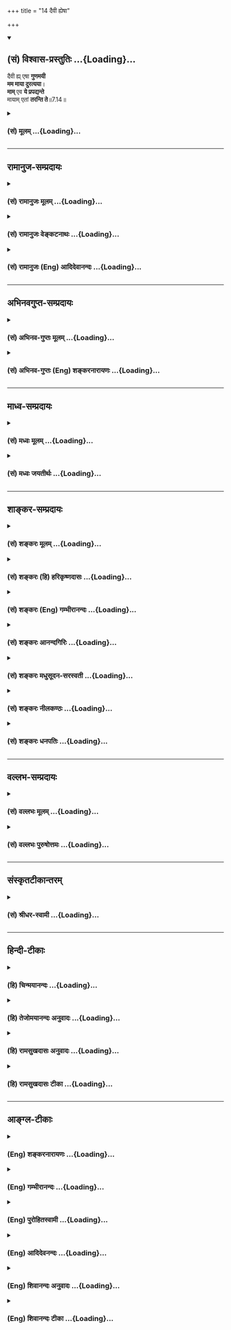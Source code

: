 +++
title = "14 दैवी ह्येषा"

+++
<div class="js_include" newlevelforh1="2" title="(सं) विश्वास-प्रस्तुतिः" unfilled url="/mahAbhAratam/vyAsaH/shlokashaH/06-bhIShma-parva/03-bhagavad-gItA-parva/saMskRtam/vishvAsa-prastutiH/07_jnAna-vijnAna-yogaH/14_daivI_hyeShA.md">
<details open><summary><h2>(सं) विश्वास-प्रस्तुतिः ...{Loading}...</h2></summary>

दैवी ह्य् एषा **गुणमयी**  
**मम माया दुरत्यया**।  
**माम्** एव **ये प्रपद्यन्ते**  
मायाम् एतां **तरन्ति ते**॥7.14॥
</details>
</div>
<div class="js_include collapsed" newlevelforh1="3" title="(सं) मूलम्" unfilled url="/mahAbhAratam/vyAsaH/shlokashaH/06-bhIShma-parva/03-bhagavad-gItA-parva/saMskRtam/mUlam/07_jnAna-vijnAna-yogaH/14_daivI_hyeShA.md">
<details><summary><h3>(सं) मूलम् ...{Loading}...</h3></summary>

दैवी ह्येषा गुणमयी मम माया दुरत्यया।  
मामेव ये प्रपद्यन्ते मायामेतां तरन्ति ते।।7.14।।
</details>
</div>


_________________
## रामानुज-सम्प्रदायः
<div class="js_include collapsed" newlevelforh1="3" title="(सं) रामानुजः मूलम्" unfilled url="/mahAbhAratam/vyAsaH/shlokashaH/06-bhIShma-parva/03-bhagavad-gItA-parva/saMskRtam/rAmAnujaH/mUlam/07_jnAna-vijnAna-yogaH/14_daivI_hyeShA.md">
<details><summary><h3>(सं) रामानुजः मूलम् ...{Loading}...</h3></summary>

कथं स्वत एव अनवधिकातिशयानन्दे नित्ये  
सदा एकरूपे लौकिक-वस्तु-भोग्यता-प्रकारैः च उत्कृष्टतमे  
त्वयि स्थिते अपि  
अत्यन्तनिहीनेषु गुणमयेषु अस्थिरेषु भावेषु  
सर्वस्य भोक्तृ-वर्गस्य भोग्यत्व-बुद्धिः उपजायते इत्यत्र आह -


।।7.14।।**मम एषा गुणमयी** सत्त्वरजस्तमोमयी **माया** यस्माद् **दैवी**
देवेन क्रीडाप्रवृत्तेन मया एव निर्मिता तस्मात्सर्वैः **दुरत्यया**
दुरतिक्रमा।  
  
अस्याः मायाशब्दवाच्यत्वम् आसुरराक्षसास्त्रादीनाम् इव विचित्रकार्यकरत्वेन
यथा चततो भगवता तस्य रक्षार्थं चक्रमुत्तमम्। आजगाम समाज्ञप्तं ज्वालामालि
सुदर्शनम्।। तेन मायासहस्रं तच्छम्बरस्याशुगामिना। बालस्य रक्षता
देहमेकैकांशेन सूदितम्।। (वि॰ पु॰ 1।19।1920) इत्यादौ। अतो मायाशब्दो न
मिथ्यार्थवाची। ऐन्द्रजालिकादिषु अपि केनचिद् मन्त्रौषधादिना
मिथ्यार्थविषयायाः पारमार्थिक्या एव बुद्धेः उत्पादकत्वेन मायावी इति
प्रयोगः। तथा मन्त्रौषधादिः एव च तत्र माया सर्वप्रयोगेषु अनुगतस्य एकस्य
एव शब्दार्थत्वात्। तत्र मिथ्यार्थेषु मायाशब्दप्रयोगो
मायाकार्यबुद्धिविषयत्वेन औपचारिकःमञ्चाः क्रोशन्ति इतिवत्।  
  
एषा गुणमयी पारमार्थिकी भगवन्माया एवमायां तु प्रकृतिं विद्यान्मायिनं तु
महेश्वरम् (श्वेता॰ 4।10) इत्यादिषु अभिधीयते। अस्याः कार्यं
भगवत्स्वरूपतिरोधानं स्वस्वरूपभोग्यत्वबुद्धिः च अतो भगवन्मायया मोहितं
सर्वं जगद् भगवन्तम् अनवधिकातिशयानन्दस्वरूपं न
अभिजानाति। मायाविमोचनोपायाम् आह माम् **एव** सत्यसंकल्पं परमकारुणिकम्
अनालोचितविशेषाशेषलोकशरण्यं **ये** शरणं **प्रपद्यन्ते ते एतां** मदीयां
गुणमयीं **मायां तरन्ति।** मायाम् उत्सृज्य माम् एव उपासत इत्यर्थः। किमिति
भगवदुपासनापादिनीं भगवत्प्रपत्तिं सर्वे न कुर्वन्ति इत्यत्र आह

</details>
</div>
<div class="js_include collapsed" newlevelforh1="3" title="(सं) रामानुजः वेङ्कटनाथः" unfilled url="/mahAbhAratam/vyAsaH/shlokashaH/06-bhIShma-parva/03-bhagavad-gItA-parva/saMskRtam/rAmAnujaH/venkaTanAthaH/07_jnAna-vijnAna-yogaH/14_daivI_hyeShA.md">
<details><summary><h3>(सं) रामानुजः वेङ्कटनाथः ...{Loading}...</h3></summary>

  
  
।।7.14।। उक्तायामर्थस्थितौ मोह एवायं न घटत इति शङ्कायांदैवी
इत्यादिकमवतारयति कथमिति। सर्वस्येति सत्त्वोत्तरतया
तत्त्वज्ञानप्रच्युतिरहिताया देवजातेरिति भावः।
उत्कृष्टापकृष्टसन्निधावुत्कृष्टग्रहणशीलताभोक्तृवर्गस्येत्यनेन सूचिता।
हिशब्दोऽत्र दुरतिक्रमत्वहेत्वर्थः। देवेन निर्मिता दैवीति
तद्धितार्थः। दिवु क्रीडा इत्यादिधातौ देवशब्दनिष्पतिः एतेनदेवात्मशक्तिम्
श्वे.उ.1।3 इति श्रुतिसूचनम्। दैवी मम इति शब्दाभ्यां मायाप्रवर्तकस्य
देवस्य मायिनश्च कृष्णस्य भेदभ्रमव्युदासायमयैवेत्युक्तम्। नहि
स्वच्छन्देनाघटितघटनासमर्थेनेश्वरेण लीलार्थं प्रवर्तिता माया अनीश्वरैः
सर्वभूतैरपि लङ्घितुं शक्यत इतिसर्वैरित्यस्य भावः। अत्ययशब्दस्यात्र
नाशार्थत्वव्युदासायाह दुरतिक्रमेति। दुःखेनातिक्रमणीया
भगवत्प्रपत्तिरहितैर्लङ्घयितुमशक्यैव। मायाशब्दस्य पराभिमतमर्थं दूषयिष्यन्
स्वाभिमतमर्थं तावदाहअस्या इति। सत्येष्वेवासुरराक्षसास्त्रादिषु
मायाशब्दप्रयोगो न मिथ्यात्वनिबन्धन इति भावः।  
  
यथा चेतितेन मायासहस्रम् इत्यत्र न मिथ्यार्थविषयत्वमुत्प्रेक्षितुमपि
शक्यम् मिथ्याभूतस्य शस्त्रनिषूदनीयत्वाभावादिति भावः। आदिशब्देनमायया सततं
वेत्ति प्राणिनां च शुभाशुभन्देवमायेव निर्मिता इत्यादिप्रयोगसङ्ग्रहः।
अपिच दण्डनीतौ सामाद्युपायचतुष्टयादन्ये मायोपेक्षेन्द्रजालरूपा
अमुख्यास्त्रय उपाया उपदिष्टाः तत्र माया अन्यथाभूतस्य
वस्तुनोऽन्यथाकरणशक्तिः। इन्द्रजालं तु तथाप्रतिभासनशक्तिरिति विभागः।
तस्मात्सत्यविषय एव मायाशब्द इत्यभिप्रायेणाह अत इति। मायाशब्दप्रयोगस्य
सत्यविषयत्वादित्यर्थः। ननु मिथ्याभूतार्थप्रदर्शकेषु
तत्सम्बन्धान्मायाविशब्दः प्रयुज्यते अतो मायाशब्दो मिथ्यार्थेऽपि प्रयुक्त
इत्यत्राहऐन्द्रजालिकेति। असत्यत्ववदसत्योत्पादकत्वमपि न
मायाशब्दप्रवृत्तिनिमित्तमिति दर्शयितुंपारमार्थिक्या एवेत्युक्तम्।
भ्रान्तिज्ञानमपि स्वरूपतः सत्यम् आरोपितस्तु विषयो मिथ्येत्युच्यते।
तथाप्यन्ततो मिथ्यार्थसम्बन्धो निमित्तमित्यत्राहतथेति।
मन्त्रौषधादेर्मिथ्यार्थस्य च सन्निधाने किं विशेषनियामकं
इत्यत्राहसर्वेति। न ह्येकशक्त्यैव निर्वाहे सम्भवत्यनेकशक्तिकल्पना
युक्तेति भावः। मिथ्याभूतेष्वेवार्थेषु मायेयमिति प्रयोगो भवति तत्र च
विचित्रकार्यकरत्वाभावान्मिथ्यात्वमेव निमित्तमाश्रयणीयमित्यत्राहतत्रेति।
अयं भावः यत्र सम्बन्धाद्गुणयोगाद्वा प्रयोगो दुर्निर्वहः तत्र हि
शक्त्यन्तरकल्पनागौरवं सह्यम् सम्भवति चात्र परम्परया सम्बन्धः
मायाकार्यज्ञानविषयत्वात्। न मिथ्यात्वे प्रवृत्तिनिमित्ततया
स्वीकृतेऽस्त्रादिषु तत्सम्बन्धगन्धः। मिथ्यार्थस्य च गुणाभावादेव
तद्गुणयोगो दूरनिरस्तः। अपिच मिथ्याभूतेषु शुक्तिकारजतादिषु
तत्प्रयोगाभावान्मिथ्यात्वविशेषे निष्कृष्यमाणे अस्मदुक्त एव
विशेषेऽन्तर्भवतीति। त्वं हि लोकगतिर्देव न त्वां केचित्प्रजानते। ऋते मायां
विशालाक्षीं तव पूर्वपरिग्रहाम्योगनिद्रा महामाया इत्यादिष्वपि भगवतो
विचित्रकार्यविशेषोपयोगितया वा प्रकृतितत्त्वाभिमानिदेवतात्वादिरूपेण वा
मायेत्युक्तम्। अतो युक्तं विचित्रकार्यकरत्वमेव
मायाशब्दप्रवृत्तिनिमित्तमिति। श्रुतावपि विचित्रसृष्ट्युपादाने प्रकृतौ
सत्यायामेव मायाशब्दः प्रयुक्त इत्याह एषेति। महेश्वरशब्द**स्यात्र**
रुद्रविषयत्वभ्रमव्युदासाय भगवच्छब्दः। श्वेताश्वतरोपनिषदपि
पुरुषसूक्तप्रत्यभिज्ञानमहापुरुषशब्दसत्त्वप्रवर्तकत्वादिभिर्भगवद्विषयतयैव
प्रतीयते। महेश्वरशिवादिशब्दास्तु तस्मिन्नवयवशक्त्या गुणयोगेन वा
प्रवृत्ताः रुद्रस्यान्यत्र कार्यत्वकर्मवश्यत्वसम्प्रतिपत्तेरिति भावः।
मायां तु प्रकृतिं विद्यात् श्वे.उ.4।10 इति न तत्र प्रकृत्यनुवादेन
मायात्वं विधीयते किन्तु मायाशब्दार्थानुवादेन प्रकृतित्वमिति
वाक्यस्वारस्यावगतम्। पूर्वत्र अस्मान्मायी सृजते विश्वमेतत्तस्मिंश्चान्यो
मायया सन्निरुद्धः श्वे.उ.4।9 इत्यभिहिते केयं मायत्याकाङ्क्षायां
प्रवृत्तत्त्वादिति भावः। अस्मिन्प्रकरणे मायाशब्दप्रयोगनिदानमत्रोपयुक्तं
विचित्रकार्यं दर्शयतिअस्या इति। तदेतदखिलमभिप्रेत्य
भगवद्यामुनमुनिभिरुक्तंस्वयाथात्म्यं प्रकृत्याऽस्य तिरोधिः शरणागतिः
गी.सं.11 इति। चोद्यपरिहारतां दर्शयन्नुपसंहरति अत इति। प्रकृत्यास्य
तिरोधिः शरणागतिः इति संग्रहश्लोके तन्निवृत्त्यर्थमित्यध्याहर्तव्यमिति
दर्शयन्ननन्तरग्रन्थमवतारयति मायाविमोचनेति। यच्छासनादलङ्घनीयं निगलनं
तन्निवृत्तिरपि तेनैव कार्या नत्वन्येनेतिमामेव इत्यवधारणाभिप्रायं
व्यञ्जयतिसत्यसङ्कल्पमिति। नहि बन्धविषय एव हि सङ्कल्पः सत्यः अपितु
मोक्षविषयोऽपीति स एव प्रपदनीय इति भावः। शक्तस्यापि निर्घृणस्य प्रपत्त्या
न किञ्चित्प्रयोजनमित्यत उक्तंपरमकारुणिकमिति। कारुणिकस्यापि
लोकवत्परिग्राह्यापरिग्राह्यविभागे किमस्यासह्यापराधशालिनो जनस्य
तत्प्रपत्त्या इत्यत्रोक्तम्अनालोचितेत्यादि।
वायसशाखामृगविभीषणद्रौपदीप्रभृतिषु चैतत्स्पष्टम्। यदि वा रावणः स्वयम्
वा.रा.6।18।34 इति च तदुक्तिः। एताम् इत्यस्याभिप्रेतमाह मदीयां गुणमयीमिति।
अपीति शेषः।
उपासनप्रकरणत्वाद्वक्ष्यमाणार्तादिचतुष्टयसाधारणत्वाच्चोपासनाङ्गभूता
प्रपत्तिरत्रोच्यत इत्यभिप्रायेणाहमायामुत्सृज्येति।  
  

</details>
</div>
<div class="js_include collapsed" newlevelforh1="3" title="(सं) रामानुजः (Eng) आदिदेवानन्दः" unfilled url="/mahAbhAratam/vyAsaH/shlokashaH/06-bhIShma-parva/03-bhagavad-gItA-parva/saMskRtam/rAmAnujaH/english/AdidevAnandaH/07_jnAna-vijnAna-yogaH/14_daivI_hyeShA.md">
<details><summary><h3>(सं) रामानुजः (Eng) आदिदेवानन्दः ...{Loading}...</h3></summary>

7.14 (a) This Maya of Mine consists of the three Gunas, Sattva, Rajas and Tamas. Because it is created by Me, the Divine, for purpose of sport, it is divine in its power and therefore difficult to overcome.
The word Maya is used for the effects of the three Gunas, because it has got the power of generating wonderful effects as in the case of the magic of Asuras and Raksasas. See the passages: 'Then the excellent discus, the flaming Sudarsana, was despatched by the Lord to defend the boy. The thousand Mayas or wonderfully created weapons of the evil-designed Sambara were foiled one after another, by that ickly moving discus, for protecting the body of the boy' (V. P., 1.19. 19-20).
Here the term Maya does not signify the sense of 'false'. Even with regard to magicians, when the term, Mayavin (one who possesses Maya) is used, there is origination of real impressions with the aid of certain incantations, herbs etc., though the objects created are illusory things. Accordingly the term Maya denotes the incantations, herbs etc.,
which have got the power of creating real impressions. Inasmuch as the sense of the term should be invariable, following the usage in all cases, the term Maya can be applied to the illusory objects, only in a secondary sense, while its primary sense in regard to the real impressions generated in the mind. It is just like in the statement 'The cots cry.' The Maya of the Lord, which is absolutely real and which consists of the Gunas, is alone taught in the texts like, 'Know then Maya to be the Prakrti and the possessor of the Maya to be the great Lord' (Sve. U., 4.10). It not only obscures the essential nature of the Lord but also creates the condition of the mind that sees its objects as enjoyable. Therefore, the entire universe, deluded by the Lord's Maya,
does not know the Lord who is of the nature of boundless beatitude. (On the other hand they feel objects set forth by Maya as enjoyable). Sri Krsna teaches the way of deliverance from Maya: (b) But those who take refuge in Me alone - Me whose resolves are always true, who has supreme compassion, and who is the refuge of all beings without exception and without consideration of their particular status - such persons shall pass beyond this Maya of Mine consisting of the three Gunas. The meaning is that they worship Me alone, renouncing the Maya. Why, then do all not take recourse to refuge in the Lord which is conducive to the worship of the Lord;

</details>
</div>


_________________
## अभिनवगुप्त-सम्प्रदायः
<div class="js_include collapsed" newlevelforh1="3" title="(सं) अभिनव-गुप्तः मूलम्" unfilled url="/mahAbhAratam/vyAsaH/shlokashaH/06-bhIShma-parva/03-bhagavad-gItA-parva/saMskRtam/abhinava-guptaH/mUlam/07_jnAna-vijnAna-yogaH/14_daivI_hyeShA.md">
<details><summary><h3>(सं) अभिनव-गुप्तः मूलम् ...{Loading}...</h3></summary>

।।7.14।। कथं खलु सत्त्वादिमात्रस्थिता भगवतस्तत्त्वं न विदुः इत्याह
दैवीति। देवः क्रीडाकरः तत्र भवा दैवी क्रीडा ममेयमित्यर्थः। तेन
सत्त्वादीनां वस्तुतः संविन्मात्रपरब्रह्मानतिरिक्ततायामपि यत्
तदरिक्ततावगमनं +++(N तदतिरिक्तभावगमनम्)+++ तदेव गुणत्वं
भोक्तृतत्त्वपारतन्त्र्यं भोग्यत्वम्। तच्च भेदात्मकं रूपं
संसारिभिरनिर्वाच्यतया तान् प्रति मायारूपम्। अतो ये
परमार्थब्रह्मप्रकाशविदः ते तदनतिरिक्तं विश्वं पश्यन्तो गुणाना
सत्त्वादीनां गुणतालक्षणां भेदावभासस्वभावां मायाम् अतितरन्ति इति मामेव
इत्येवकारस्याशयः। ये तु यथास्थित ( यथास्थितभेद ) भेदावभासमात्रं विदुः ते
मायां नातिक्रामन्ति +++(S नातिवर्तन्ते)+++ । तद्युक्तमुक्तम् न त्वहं तेषु इति।

</details>
</div>
<div class="js_include collapsed" newlevelforh1="3" title="(सं) अभिनव-गुप्तः (Eng) शङ्करनारायणः" unfilled url="/mahAbhAratam/vyAsaH/shlokashaH/06-bhIShma-parva/03-bhagavad-gItA-parva/saMskRtam/abhinava-guptaH/english/shankaranArAyaNaH/07_jnAna-vijnAna-yogaH/14_daivI_hyeShA.md">
<details><summary><h3>(सं) अभिनव-गुप्तः (Eng) शङ्करनारायणः ...{Loading}...</h3></summary>

7.14 Daivi etc. Deva means 'one who plays'. What is born of (or exists
in) him is daivi 'play'. Hence, the meaning is : 'This is My play'. Due
to this \[play-trick\], the \[Strands\] Sattva etc., even though they
are not really different from the Supreme Brahman, the Pure
Consciousness, manifest as different from That. This \[differentiation\]
itself accounts for their secondary nature i.e., the nature of being an
object of enjoyment i.e., being dependent on the existence of the
enjoyer. This peculiarity of dual-nature is inexplicable for the persons
of mundane life. Hence to them it is a trick-of-Illusion. Therefore,
those who have realised the light of the Brahman, the Supreme Reality,
and find the universe as not distinct from that \[Brahman\], they
\[alone\] cross over the trick-off-Illusion which is of the nature of
manifesting in duality and is in the form of the dependent status of the
Strands, Sattva etc. This is the idea indicated by 'alone' in 'Me
alone'. On the other hand those who would find just the manifestation of
duality as they \[appear to\] exist - they do not across over the
trick-of-Illusion. Thus it is rightly said 'I am not in them (in the
beings of the Sattva etc.) etc.'

</details>
</div>


_________________
## माध्व-सम्प्रदायः
<div class="js_include collapsed" newlevelforh1="3" title="(सं) मध्वः मूलम्" unfilled url="/mahAbhAratam/vyAsaH/shlokashaH/06-bhIShma-parva/03-bhagavad-gItA-parva/saMskRtam/madhvaH/mUlam/07_jnAna-vijnAna-yogaH/14_daivI_hyeShA.md">
<details><summary><h3>(सं) मध्वः मूलम् ...{Loading}...</h3></summary>

।।7.14।। कथमनादिकाले मोहानत्ययो बहूनामित्यत आह दैवीति। अयमाशयः माया
ह्येषा मोहिका सा च
सृष्ट्यादिक्रीडादिमद्देवसम्बन्धित्वादतिशक्तेर्दुरत्यया। तथा हि
देवताशब्दार्थं पठन्तिदिवु
क्रीडाविजिगीषावव्यवहारद्युतिस्तुतिमदमोदस्वप्नकान्तिगतिषु धा.पा.दि.1 इति।
कथं दैवी मदीयत्वात्। अहं हि देव इति। अब्रवीच्चश्रीभूदुर्गेति या भिन्ना
महामाया तु वैष्णवी। तच्छक्त्यनन्तांशहीनाऽथापि तस्याश्रयात्प्रभोः।
अनन्तब्रह्मरुद्रादेर्नास्याः शक्तिकलाऽपि हि। तेषां दुरत्ययाऽप्येषा विना
विष्णुप्रसादतः इति च व्यासयोगे। तर्हि न कथञ्चिदत्येतुं शक्यते इत्यात आह
मामेवेति। अन्यत्सर्वं परित्यज्य मामेव ये प्रपद्यन्ते गुर्वादिवन्दनं च
मय्येव समर्पयन्ति स एव च तत्र स्थित्वा गुर्वादिर्भवतीत्यादि पश्यन्ति। आह
च नारदीये मत्सम्पत्त्या तु गुर्वादीन् भजन्ते मध्यमा नराः। मदुपाधितया
तांश्च सर्वभूतानि चोत्तमाः इति। आचार्यचैत्यवपुषा स्वगतिं व्यनङ्क्षि इति
च।

</details>
</div>
<div class="js_include collapsed" newlevelforh1="3" title="(सं) मध्वः जयतीर्थः" unfilled url="/mahAbhAratam/vyAsaH/shlokashaH/06-bhIShma-parva/03-bhagavad-gItA-parva/saMskRtam/madhvaH/jayatIrthaH/07_jnAna-vijnAna-yogaH/14_daivI_hyeShA.md">
<details><summary><h3>(सं) मध्वः जयतीर्थः ...{Loading}...</h3></summary>

।।7.14।। उपायाभावानुमानाभासाभ्यामनुपलम्भो विपरीतोपलम्भश्चेत्युक्तम् अतः
किमुत्तरेण वाक्येनेत्यत आह **कथमि**ति। भगवान्गुणमयविग्रह इत्ययं न मोहः
बाधकप्रत्ययाभावात्। ज्ञानिनां सम्यक्प्रत्ययो बाधक इत्युक्तमिति चेत् न
बहुतरज्ञानविरोधेन कतिपयज्ञानानामेव यथार्थत्वापत्तेः। ननूत्तरकाले
बाधकप्रत्ययो भविष्यति चेत् न अनादौ काले जातस्योत्तरत्राप्यसम्भवादिति
भावः। ननु बाधकप्रत्ययाभावाद्यथार्थ एवायं प्रत्यय इति शङ्कायां
किमेतदसङ्गतमुच्यते इत्यत आह **अयमि**ति। एषा इत्यनुवादेनमोहिका इति
व्याख्यातं मोहितमिति धात्वर्थमात्रं परामृश्य योग्यप्रत्ययसम्बन्धेन
व्याख्यानात्। गुणमयी तदभिमानिनी दुर्गा या हि तमोगुणेनैवंविधं मोहं जनयति।
अनुमानं तु निमित्तमात्रम्। ततः किम् इत्यत आह **सा चे**ति। सा च दुरत्यया
तत्कृतमोहं कोऽपि नात्येतुं शक्नोति न कस्यापि बाधकप्रत्ययो भवति। कुतो
दुरत्यया इत्यतोऽतिशक्तेरिति हेतुरध्याहृत्योक्तः। कुतोऽतिशक्तित्वम्
इत्यतोदैवी इत्येतद्धेतुगर्भमिति व्याख्यातम् देवसम्बन्धित्वादिति।
सम्बन्धित्वं परमप्रियत्वम्। स च देवस्यातिशक्तित्वे
तत्सम्बन्धिन्यास्तत्स्यात् तदेव कुतः इत्यतो देवशब्दार्थो निरुक्तः।
**सृष्ट्यादी**ति। सृष्ट्यादिश्च सा क्रीडा च प्रथमादिपदेन स्थित्यादेः
सङ्ग्रहः द्वितीयेन विजिगीषादेः। क्रीडादिमत्वेनातिशक्तिर्न सिध्यतीति
क्रीडा व्याख्याता। देवशब्दस्य क्रीडादिमत्त्वमर्थः। कुतः इत्यत आह **तथा
ही**ति। देवशब्दे या प्रकृतिस्तदर्थमित्यर्थः। प्रत्ययंस्तु इगुपधलक्षणस्य
कस्य बाधकः पचाद्यच्। दैवी इत्यनेन निराकाङ्क्षत्वान्ममेति व्यर्थमित्यत आह
**कथमि**ति। तस्यैव व्याख्यार्थमेतदिति भावः। त्वदीयत्वेऽपि कथं दैवीत्यतः
शेषं पूरयति **अहं** हीति। आशयवर्णनसमाप्ताविति शब्दः। अत्र प्रमाणमाह
**अब्रवीच्चे**ति। उत्तरस्य प्रकृतोपयोगितया सङ्गतिमाह **तर्ही**ति। यदि न
केवलमनुमानं किन्तु भगवतोपोद्बोलिता माया मोहहेतुस्तर्हीत्यर्थः। ततश्च
ज्ञानिव्यावृत्त्यर्थं यदिदमित्युक्तं तदसदिति भावः। ननु
मायात्ययोपायस्यासम्भावनाशङ्कायां तदुपाय एव वक्तव्यः न
तूपायान्तरप्रतिषेधः। अतोऽनुपपन्नमव धारणमित्यतआह **अन्यदि**ति।
स्वप्रतिपत्तावित्थम्भावसूचक एवैवशब्दो नोपायान्तरप्रतिषेधपर इत्यर्थः। एवं
तर्हि गुर्वादिवन्दनाभावः प्राप्त इत्यतोऽभिप्रायमाह **गुर्वादी**ति।
भागवता एत इत्यादिबुद्ध्या वन्दनादि कुर्वन्तीति यावत्। एतन्मध्यमभक्तानां
चरित्रमुक्तम् उत्तमानां त्वाह **स एवे**ति। भगवानेव तत्र गुर्वादिषु।
द्वयं प्रमाणेनोपपादयति **आह चे**ति। अहं च सा सम्पत्तिश्च मदुपाधितया
मत्प्रतिमात्वेन। चैत्यं चित्स्थम्। स्वगतिं स्वज्ञानम्। व्यनङ्क्षि
व्यञ्जयसि।

</details>
</div>


_________________
## शाङ्कर-सम्प्रदायः
<div class="js_include collapsed" newlevelforh1="3" title="(सं) शङ्करः मूलम्" unfilled url="/mahAbhAratam/vyAsaH/shlokashaH/06-bhIShma-parva/03-bhagavad-gItA-parva/saMskRtam/shankaraH/mUlam/07_jnAna-vijnAna-yogaH/14_daivI_hyeShA.md">
<details><summary><h3>(सं) शङ्करः मूलम् ...{Loading}...</h3></summary>

।।7.14।। **दैवी** देवस्य मम ईश्वरस्य विष्णोः स्वभावभूता **हि यस्मात्
एषा** यथोक्ता **गुणमयी मम माया दुरत्यया** दुःखेन अत्ययः अतिक्रमणं यस्याः
सा दुरत्यया। तत्र एवं सति सर्वधर्मान् परित्यज्य **मामेव** मायाविनं
स्वात्मभूतं सर्वात्मना ये **प्रपद्यन्ते ते मायाम् एतां** सर्वभूतमोहिनीं
**तरन्ति** अतिक्रामन्ति ते संसारबन्धनात् मुच्यन्ते इत्यर्थः।। यदि त्वां
प्रपन्नाः मायामेतां तरन्ति कस्मात् त्वामेव सर्वे न प्रपद्यन्ते
इत्युच्यते

</details>
</div>
<div class="js_include collapsed" newlevelforh1="3" title="(सं) शङ्करः (हि) हरिकृष्णदासः" unfilled url="/mahAbhAratam/vyAsaH/shlokashaH/06-bhIShma-parva/03-bhagavad-gItA-parva/saMskRtam/shankaraH/hindI/harikRShNadAsaH/07_jnAna-vijnAna-yogaH/14_daivI_hyeShA.md">
<details><summary><h3>(सं) शङ्करः (हि) हरिकृष्णदासः ...{Loading}...</h3></summary>

।।7.14।। तो फिर इस देवसम्बन्धिनी त्रिगुणात्मिका वैष्णवी मायाको मनुष्य
कैसे तरते हैं इसपर कहते हैं क्योंकि यह उपर्युक्त दैवी माया अर्थात् मुझ
व्यापक ईश्वरकी निज शक्ति मेरी त्रिगुणमयी माया दुस्तर हैअर्थात् जिससे पार
होना बड़ा कठिन है ऐसी है। इसलिये जो सब धर्मोंको छोड़कर अपने ही आत्मा मुझ
मायापति परमेश्वरकी ही सर्वात्मभावसे शरण ग्रहण कर लेते हैं वे सब भूतोंको
मोहित करनेवाली इस मायासे तर जाते हैं वे इसके पार हो जाते हैं अर्थात्
संसारबन्धनसे मुक्त हो जाते हैं।  
  

</details>
</div>
<div class="js_include collapsed" newlevelforh1="3" title="(सं) शङ्करः (Eng) गम्भीरानन्दः" unfilled url="/mahAbhAratam/vyAsaH/shlokashaH/06-bhIShma-parva/03-bhagavad-gItA-parva/saMskRtam/shankaraH/english/gambhIrAnandaH/07_jnAna-vijnAna-yogaH/14_daivI_hyeShA.md">
<details><summary><h3>(सं) शङ्करः (Eng) गम्भीरानन्दः ...{Loading}...</h3></summary>

7.14 Hi, since; esa, this, aforesaid; daivi, divine; Maya mama, of Mine,
of God, of Visnu, which (Maya) is My own; and which is guna-mayi,
constituted by the gunas; is duratyaya, difficult to cross over;
therefore, this being so, ye, those who; wholeheartedly prapadyante,
take refuge; mam eva, in Me alone, in Me who am the Master of Maya and
who am their own Self, by giving up all forms of rites and duties; te,
they; taranti, cross over; etam, this; mayam, Maya, which deludes all
beings. That is to say, they become freed from the bondage of the world.
'If it is that those who resort to You cross over this Maya, why then do
not all take refuge in You alone;' This is being answered:

</details>
</div>
<div class="js_include collapsed" newlevelforh1="3" title="(सं) शङ्करः आनन्दगिरिः" unfilled url="/mahAbhAratam/vyAsaH/shlokashaH/06-bhIShma-parva/03-bhagavad-gItA-parva/saMskRtam/shankaraH/AnandagiriH/07_jnAna-vijnAna-yogaH/14_daivI_hyeShA.md">
<details><summary><h3>(सं) शङ्करः आनन्दगिरिः ...{Loading}...</h3></summary>

।।7.14।। यथोक्तानादिसिद्धमायापारवश्यपरिवर्जनायोगाज्जगतो न कदाचिदपि
तत्त्वबोधसमुदयसंभावनेत्याशङ्कते **कथं पुनरिति।** भगवदेकशरणतया
तत्त्वज्ञानद्वारेण मायातिक्रमः संभवतीति परिहरति **उच्यत इति।** कथं
दुरत्ययत्वेन तदत्ययः स्यादिति तत्राह **मामेवेति।** प्रधानस्येव
स्वातन्त्र्यं मायाया व्युदस्यति **देवस्येति।** अस्वातन्त्र्ये
मायात्वानुपपत्तिं हिशब्दद्योतितां हेतूकरोति **यस्मादिति।** अनुभवसिद्धा
सा नाकस्मादपलापमर्हतीत्याह **एषेति।** जगतस्तत्त्वप्रतिपत्तिप्रतिबन्धभूता
गुणाः सत्त्वादयः। ममेति प्रागुक्तमेव मायायाः संबन्धमनूद्य विधित्सितं
दुरत्ययत्वं विभजते **दुःखेनेति।** मामेवेत्यादि व्याचष्टे **तत्रेति।**
तस्मिन्मायारूपे यथोक्तरीत्या दुरत्यये सतीति यावत्। मामेवेत्येवकारेण
मायया वेद्यकोटिनिवेशाभावो विवक्ष्यते सर्वात्मना
कर्मानुष्ठानादिव्यग्रतामन्तरेणेत्यर्थः। मायातिक्रमे मोहातिक्रमो भवतीति
मत्वा विशिनष्टि **सर्वेति।** मायातत्प्रयुक्तमोहयोरतिक्रमेऽपि कथं
पुरुषस्य पुरुषार्थसिद्धिरित्याशङ्क्याह **संसारेति।**

</details>
</div>
<div class="js_include collapsed" newlevelforh1="3" title="(सं) शङ्करः मधुसूदन-सरस्वती" unfilled url="/mahAbhAratam/vyAsaH/shlokashaH/06-bhIShma-parva/03-bhagavad-gItA-parva/saMskRtam/shankaraH/madhusUdana-sarasvatI/07_jnAna-vijnAna-yogaH/14_daivI_hyeShA.md">
<details><summary><h3>(सं) शङ्करः मधुसूदन-सरस्वती ...{Loading}...</h3></summary>

।।7.14।। ननु यथोक्तानादिसिद्धमायागुणत्रयबद्धस्य जगतः स्वातन्त्र्याभावेन
तत्परिवर्जनासामर्थ्यान्न कदाचिदपि मायातिक्रमः
स्याद्वस्तुविवेकासामर्थ्यहेतोः सदातनत्वादित्याशङ्क्य भगवदेकशरणतया
तत्त्वज्ञानद्वारेण मायातिक्रमः संभवतीत्याह दैवीएको देवः सर्वभूतेषु गूढः
इत्यादिश्रुतिप्रतिपादिते स्वतोद्योतनवति देवे स्वप्रकाशचैतन्यानन्दे
निर्विभागे तदाश्रयतया तद्विषयतया च कल्पिताआश्रयत्वविषयत्वभागिनी
निर्विभागचितिरेव केवला इत्युक्तेः। एषा साक्षिप्रत्यक्षत्वेनापलापानर्हा।
हिशब्दाद्भ्रमोपादात्वादर्थापत्तिसिद्धा च। गुणमयी सत्त्व
रजस्तमोगुणत्रयात्मिका। त्रिगुणरज्जुरिवातिदृढत्वेन बन्धनहेतुः मम मायाविनः
परमेश्वरस्य सर्वजगत्कारणस्य सर्वज्ञस्य सर्वशक्तेः स्वभूता स्वाधीनत्वेन
जगत्सृष्ट्यादिनिर्वाहिका माया
तत्त्वप्रतिभासप्रतिबन्धेनातत्त्वप्रतिभासहेतुरावरणविक्षेपशक्तिद्वयवत्यविद्या
सर्वप्रपञ्चप्रकृतिः। मायां तु प्रकृतिं विद्यान्मायिनं तु महेश्वरम् इति
श्रुतेः। अत्रैवं प्रक्रिया जीवेश्वरजगद्विभागशून्ये शुद्धे
चैतन्येऽध्यस्तानादिरविद्या सत्त्वप्राधान्येन स्वच्छदर्पण इव मुखाभासं
चिदाभासमागृह्णाति। ततश्च बिम्बस्थानीयः परमेश्वर उपाधिदोषानास्कन्दितः
प्रतिबिम्बस्थानीयश्च जीव उपाधिदोषास्कन्दिकतः। ईश्वराच्च
जीवभोगायाकाशादिक्रमेण शरीरेन्द्रियसंघातस्तद्भोग्यश्च कृत्स्नः प्रपञ्चो
जायत इति कल्पना भवति। बिम्बप्रतिबिम्बमुखानुगतमुखवच्चेशजीवानुगतं मायोपाधि
चैतन्यं साक्षीति कल्प्यते। तेनैव च स्वाध्यस्ता माया तत्कार्यं च कृत्स्नं
प्रकाश्यते। अतः साक्ष्यभिप्रायेण दैवीति बिम्बेश्वराभिप्रायेण तु ममेति
भगवतोक्तम्। यद्यप्यविद्याप्रतिबिम्ब एक एव
जीवस्तथाप्यविद्यागतानामन्तःकरणसंस्काराणां
भिन्नत्वात्तद्भेदेनान्तःकरणोपाधेस्तस्यात्र भेदव्यपदेशोमामेव ये
प्रपद्यन्तेदुष्कृतिनो मूढा न प्रपद्यन्तेचतुर्विधा भजन्ते माम् इत्यादिः।
श्रुतौ चतद्यो यो देवानां प्रत्यबुध्यत स एव तदभवत्तथर्षीणां तथा
मनुष्याणाम् इत्यादिः। अन्तःकरणोपाधिभेदापर्यालोचने तु
जीवत्वप्रयोजकोपाधेरेकत्वादेकत्वेनैवात्र व्यपदेशः। क्षेत्रज्ञं चापि मां
विद्धि सर्वक्षेत्रेषुप्रकृतिं पुरुषं चैव विद्ध्यनादी उभावपिममैवांशो
जीवलोके जीवभूतः सनातनः इत्यादिः। श्रुतौ चब्रह्म वा इदमग्र
आसीत्तदात्मानमेवावेदहं ब्रह्मास्मीति तस्मात्तत्सर्वमभवत्एको देवः
सर्वभूतेषु गूढःअनेन जीवेनात्मनानुप्रविश्यवालाग्रशतभागस्य शतधा कल्पितस्य
च। भागो जीवः स विज्ञेयः स चानन्त्याय कल्प्यते।। इत्यादिः। यद्यपि
दर्पणगतश्चैत्रप्रतिबिम्बः स्वं परं च न जानात्यचेतनांशस्यैव तत्र
प्रतिबिम्बितत्वात्तथापि चित्प्रतिबिम्बश्चित्त्वादेव स्वं परं च जानाति।
प्रतिबिम्बपक्षे बिम्बचैतन्य एवोपाधिस्थत्वमात्रस्य कल्पित्वात् आभासपक्षे
तस्यानिर्वचनीयत्वेऽपि जडविलक्षणत्वात्। स च यावत्स्वबिम्बैक्यमात्मनो न
जानाति तावज्जलसूर्य इव जलगतम्पादिकमुपाधिगतं विकारसहस्रमनुभवति। तदेतदाह
दुरत्ययेति। बिम्बभूतेश्वरैक्यसाक्षात्कारमन्तरेणात्येतुं तरितुमशक्येति
दुरत्यया। अतएव जीवोऽन्तःकरणावच्छिन्नत्वात्तत्संबन्धमेवाक्ष्यादिद्वारा
भासयन् किंचिज्ज्ञो भवति। ततश्च जानामि करोमि भुञ्जे चेत्यनर्थशतभाजनं
भवति। स चेद्बिम्बभूतं भगवन्तमनन्तशक्तिं मायानियन्तारं सर्वविदं
सर्वफलदातारमनिशमानन्दघनमूर्तिमनेकानवतारान्भक्तानुग्रहाय विदधतमाराधयति
परमगुरुमशेषकर्मसमर्पणेन तदा बिम्बसमर्पितस्य प्रतिबिम्बे
प्रतिफलनात्सर्वानपि पुरुषार्थानासादयति। एतदेवाभिप्रेत्य
प्रह्नादेनोक्तंनैवात्मनः प्रभुरयं निजलाभपूर्णो मानं जनादविदुषः करुणो
वृणीते। यद्यज्जनो भगवते विदधीत मानं तच्चात्मने प्रतिमुखस्य यथा
मुखश्रीः।। इति। दर्पणप्रतिबिम्बितस्य मुखस्य तिलकादिश्रीरपेक्षिता
चेद्बिम्बभूते मुखे समर्पणीया। सा स्वयमेव तत्र प्रतिफलति नान्यः
कश्चित्तत्प्राप्तावुपायोऽस्ति यथा तथा बिम्बभूतेश्वरे समर्पितमेव
तत्प्रतिबिम्बभूतो जीवो लभते नान्यः कश्चित्तस्य पुरुषार्थलाभेऽस्त्युपाय
इति दृष्टान्तार्थः। तस्य यदा भगवन्तमनन्तमनवरतमाराधयतोऽन्तःकरणं
ज्ञानप्रतिबन्धकपापेन रहितंज्ञानानुकूलपुण्येन चोपचितं भवति तदातिनिर्मले
मुकुरमण्डल इव मुखमतिस्वच्छेऽन्तःकरणे
सर्वकर्मत्यागशमदमादिपूर्वकगुरूपसदनवेदान्तवाक्यश्रवणमनननिदिध्यासनैः
संस्कृते तत्त्वमसीति
गुरूपदिष्टवेदान्तवाक्यकरणिकाहंब्रह्मास्मीत्यनात्माकारशून्या
निरुपाधिचैतन्याकारा साक्षात्कारात्मिका वृत्तिरुदेति। तस्यां च प्रतिफलितं
चैतन्यं सद्य एव स्वविषयाश्रयामविद्यामुन्मूलयति दीप इव तमः। ततस्तस्या
नाशात्तया वृत्त्या सहाखिलस्य कार्यप्रपञ्चस्य नाशः।
उपादाननाशादुपादेयनाशस्य सर्वतन्त्रसिद्धत्वात्। तदेतदाह भगवान्मामेव ये
प्रपद्यन्ते मायामेतां तरन्ति ते इति। आत्मेत्येवोपासीत
तदात्मानमेवावेत्तमेव धीरो विज्ञायतमेव विदित्वाऽतिमृत्युमेति
इत्यादिश्रुतिष्विवेहापि मामेवेत्येवकारोऽन्यानुपरक्तप्रतिपत्त्यर्थः।
मामेव सर्वोपाधिविरहितं चिदानन्दसदात्मानमखण्डं ये प्रपद्यन्ते
वेदान्तवाक्यजन्यया निर्विकल्पसाक्षात्काररूपया
निर्वचनानर्हशुद्धचिदाकारत्वधर्मविशिष्टया सर्वसुकृतफलभूतया
निदिध्यासनपरिपाकप्रसूतया चेतोवृत्त्या सर्वाज्ञानतत्कार्यविरोधिन्या
विषयीकुर्वन्ति ये ते केचिदेतां दुरतिक्रमणीयामपि
मायामखिलानर्थजन्मभुवमनायासेनैव तरन्ति अतिक्रामन्ति। तस्य ह न देवाश्च
नाभूत्या ईशत आत्मा ह्येषां स भवति इति श्रुतेः। सर्वोपाधिनिवृत्त्या
सच्चिदानन्दघनरूपेणैव तिष्ठन्तीत्यर्थः। बहुवचनप्रयोगो
देहेन्द्रियादिसंघातभेदनिबन्धनात्मभेदभ्रान्त्यनुवादार्थः। प्रपश्यन्तीति
वक्तव्ये प्रपद्यन्त इत्युक्तेऽर्थे मदेकशरणाः सन्तो मामेव भगवन्तं
वासुदेवमीदृशमनन्तसौन्दर्यसारसर्वस्वमखिलकलाकलापनिलयमभिनवपङ्कजशोभाधिकचरणकमलयुगुलप्रभमनवरतवेणुवादननिरतवृन्दावनक्रीडासक्तमानसहेलोद्धृतगोवर्धनाख्यमहीधरं
गोपालं
निषूदितशिशुपालकंसादिदुष्टसंघमभिनवजलदशोभासर्वस्वहरणचरणपरमानन्दघनमयमूर्तिमतिवैरिञ्चमनवरतमनुचिन्तयन्तो
दिवसानतिवाहयन्ति ते मत्प्रेममहानन्दसमुद्रमग्नमनस्तया
समस्तमायागुणविकारैर्नाभिभूयन्ते किंतु मद्विलासविनोदकुशला एते
मदुन्मूलनसमर्था इति शङ्कमानेव माया तेभ्योऽपसरति वारविलासिनीव
क्रोधनेभ्यस्तपोधनेभ्यः। तस्मान्मायातरणार्थी मामीदृशमेव
सन्ततमनुचिन्तयेदित्यप्यभिप्रेतं भगवतः। श्रुतयः स्मृतयश्चात्रार्थे
प्रमाणीकर्तव्याः।

</details>
</div>
<div class="js_include collapsed" newlevelforh1="3" title="(सं) शङ्करः नीलकण्ठः" unfilled url="/mahAbhAratam/vyAsaH/shlokashaH/06-bhIShma-parva/03-bhagavad-gItA-parva/saMskRtam/shankaraH/nIlakaNThaH/07_jnAna-vijnAna-yogaH/14_daivI_hyeShA.md">
<details><summary><h3>(सं) शङ्करः नीलकण्ठः ...{Loading}...</h3></summary>

।।7.14।। देवस्य जीवरूपेण लीलया क्रोडतो मम संबन्धिनीयं दैवी हि प्रसिद्धा
पिण्डब्रह्माण्डरूपेण वितता एषा मम चिन्मात्रस्य माया मामहं न जानामीति
साक्षिप्रत्यक्षत्वेनापलापानर्हा अनृतस्य
प्रपञ्चस्येन्द्रजालादेरिवप्रकाशिका गुणमयी सत्वरजस्तमोगुणमयी दुरत्यया
दुरतिक्रमा। ये मामेव सर्वभूतस्थं भगवन्तं वासुदेवं प्रपद्यन्ते
विषयीकुर्वन्ति त एवैतां मायां तरन्ति। अधिष्ठानज्ञानेनैव समूलस्य
भ्रमस्योच्छेदो भवति नतु ज्ञानान्तरेण वा वृत्तिनिरोधेन वेत्यर्थः। अयमर्थः
जीवेश्वरविभागशून्ये शुद्धचिन्मात्रे कल्पितो
मायादर्पणश्चित्प्रतिबिम्बरूपं जीवं वशीकृत्य बिम्बचैतन्यमनुरुध्य प्रचलति।
अयस्कान्तमनुरुध्येव लोहशलाका। इदमेव ईश्वराधीनत्वं मायायाः। ईश्वरस्य च
मायाद्वारा सर्वस्रष्टृत्वमपि। तथा च श्रुतिःतस्मान्मायी सृजते
विश्वमेतत्तस्मिंश्चान्यो मायया सन्निरुद्धः इति। तथाचैकैव माया
जीवेश्वरयोरुपाधिर्दर्पण इव
बिम्बप्रतिबिम्बयोर्बिम्बप्रतिबिम्बभावानाक्रान्तमुभयानुस्यूतं
शुद्धचिन्मात्रमन्यत्तृतीयं मुक्तप्राप्यम्। जीवेश्वरौ च
उपाधिपक्षपातदशायामल्पज्ञत्वसर्वज्ञत्वशास्यत्वशासितृत्वादिभावं भजेते।
तावेव तदभावे उपाधिप्रचारदर्शिनौ उदासीनबोधरूपतया
जीवसाक्षीश्वरसाक्षीतिशब्दाभ्यां व्यवह्रियेते। एवं च जीव
ईश्वराराधनावाप्तप्रत्यक्तत्वज्ञानेन मायायां नष्टायां तत्कार्यस्यापि
नाशेन साक्ष्याभावात्साक्षित्वमपि परित्यज्य बिम्बप्रतिबिम्बानुस्यूतं
शुद्धं तृतीयं चैतन्यं प्राप्नोतीति तदिदमुक्तं दैवी मायेति। मम मायेति
चैकस्या एव जीवेश्वरसंबन्धित्वं जीवस्येश्वरभजनेन मायातरणमिति च।

</details>
</div>
<div class="js_include collapsed" newlevelforh1="3" title="(सं) शङ्करः धनपतिः" unfilled url="/mahAbhAratam/vyAsaH/shlokashaH/06-bhIShma-parva/03-bhagavad-gItA-parva/saMskRtam/shankaraH/dhanapatiH/07_jnAna-vijnAna-yogaH/14_daivI_hyeShA.md">
<details><summary><h3>(सं) शङ्करः धनपतिः ...{Loading}...</h3></summary>

।।7.14।। तर्ह्यनादिसिद्धां त्रिगुणात्मिका दैवीं मायां जीवमोहिनीं
केनोपायेनातिक्रामन्तीत्यपैक्षायामाह दैवी हीति। देवस्य ममेश्वरस्य स्वभूता
त्रिगुणमयी त्रिगुणात्मिका माया प्रकृतिःमायां तु प्रकृतिं विद्यान्मायिनं
तु महेश्वरम्। सा प्रकृतिर्मायाविद्यारुपेण द्विधामाया चाविद्या च स्वयमेव
भवति इति श्रुतेः। तदुक्तंतमोरजःसत्त्वगुणा प्रकृतिर्दिविधा मता।
सत्त्वशुद्य्धविशुद्धिभ्यां मायाविद्ये च ते मते।। मायाबिम्बो वशीकृत्य तां
स्यात्सर्वज्ञ ईश्वरः। अविद्यावशगस्त्वन्यस्तद्वैचित्र्यादनेकधा।। इति।
तथाच माया प्रकृतिरविद्या मायामयी ईश्वरमधिष्ठानत्वेनाश्रित्य
जीवान्मोहयति। तथाच शारीरकं भाष्यंअविद्यात्मिका हि
बीजशक्तिरव्यक्तशब्दनिर्देश्या परमेश्वराश्रया मायामयी महासुषुप्तिर्यस्यां
स्वरुपबोधरहिताः वस्तु न जानामीत्यत्र तथैवानुभवात्। नचाविद्यायां सत्यां
जीवपरमात्मविभागः। सति चैतस्मिन्जीवाश्रया परमात्मविषया विद्येतीतरेताश्रय
इति वाच्यम्। जीवाविद्ययोर्बीजाङ्कुरवदनादित्वात्। नन्वेतद्दृष्टान्तेन
जीवानित्यत्वमिति चेन्न। उत्तरोत्तरजीवाभिव्यक्तीनां
पूर्वपूर्वभ्रमनिमित्तत्वाश्रयणात्। नन्वविद्याया जीवाश्रितत्वे स्वस्य च
तदाश्रितत्वे आत्माश्रय इति चेन्न। अनादित्वेनोत्पत्त्यभावात्। जीवस्य
स्तवःप्रतीत्य तद्दलादविद्याया अपि प्रतीतिसंभवात्। नन्वेवमपि
स्वस्कन्धारुढारोहणवत्स्वाश्रिताश्रितत्वं विरुद्धमितिचेन्न।
जीवाविद्ययोरमूर्तत्वेन
कुण्डबदरवदधरोत्तरीभावायोग्यत्वेनावच्छेद्यावच्छेदकत्वाश्रयणात्।
अविद्यावच्छेदकोपाधिकं जीवत्वमिति जीवोविद्ययावच्छिद्यते।
नन्विदमपीतरेतराश्रयग्रस्तमिति चेन्न। एवंविधस्थरेऽयोन्याश्रयस्यादोषात्।
प्रमेयत्वावगाहि प्रमाणं निरुपकप्रमेयावच्छेद्यं प्रमेयं च
स्वविशेषणीभूतप्रमाणावच्छेद्यमित्येवमादिप्ववच्छेद्यावच्छेदकत्वस्यान्योन्याश्रयतन्त्रस्य
दृष्ट्वात्। जीवाविद्ययोरधिष्टानं तु ब्रह्म तस्यैव
सर्वप्रपञ्चविवर्ताधिष्टनत्वात्। तदुक्तम् अधिष्ठानं विवर्तानामाश्रयो
ब्रह्मशुक्तिवत्। जीवाविद्यादिकानां स्यादिति सर्वमनाकुलम्।। इति। अतएव
भगवताप्युक्तंदैवी ह्येषा गुणमयी मम मायेति। शुक्तिरेव यथा रजतरुपेणावभासते
तथा पर एवात्मा अनाद्यविद्यावच्चेदलब्धजीवभावभेदेनावभासते। सएव च
देहेन्द्रियादिभिरवच्छिद्यमानो बालैः शारीर इत्युपचर्यते। तादृशां च
जीवानामविद्या नतु सर्वोपाधिविहीनस्य परमात्मनः। नन्वस्वतन्त्रोऽन्येन
कारग्रहे प्रवेश्यते। परमात्मा तु सर्वज्ञः सर्वशक्तिश्च
कस्मादकस्मात्संसारी संपद्यत इतिचेन्न। शुद्धबुद्धमुक्तस्वभावस्य
निर्मृष्टनिखिलाविद्यातद्वासनस्येति हि यस्मादेषानुभवसिद्धा
अकस्मादपलापानर्हा गुणमयी सत्त्वरजस्तमोमयी। प्रधानस्येव मायायाः
स्वातन्त्रयनिरासार्थं दैवीत्युक्तम्। देवस्येयं स्वभूता दैवी। कल्य
देवस्येयं च केत्यपेक्षायां मम माया इत्युक्तम्। दुरत्ययां
दुःखेनात्ययोऽतिक्रमणं यस्याः सा। अतिक्रमणे तर्हि क उपाय इत्यपेक्षायामाह
मामिति। मामेव स्वात्मभूतम्। एवकारेण मायाया व्यावृत्तिविंवक्ष्यते। ये
प्रपद्यन्ते सर्वात्मना प्रपन्ना भवन्ति ते मत्प्रसादाल्लब्धबुद्धियोगा
मायामेतां दुरत्ययां सर्वभूतमोहिनीं तरन्ति अतिक्रामन्ति।
संसारबन्धनान्मुच्यन्त इत्यर्थः। ते मत्प्रसादाल्लब्धबुद्धियोगा मायामेतां
दुरत्ययां सर्वभूतमोहिनीं तरन्ति अतिक्रामन्ति। संसारबन्धनान्मुच्यन्त
इत्यर्थः। अत्रेदमवधेयम् अनादिरनिर्वाच्या भूतप्रकृतिश्चिन्मात्रसंबन्धिनी
माया। तस्यां चित्प्रतिबिम्ब ईश्वरः। तस्या
एवावरणविक्षेपशक्तिमदविद्याभिधानेषु परिच्छिन्नानन्तप्रदेशेषु
चित्प्रतिबिम्बो जीव इति केचित्। जीवेशावाभासेन करोतिमायाय चाविद्या च
स्वयमेव भवति इति श्रुतिसिद्धौ मूलप्रकृतेस्त्रिगुणात्मिकाया द्वौ रुपभेदौ
रजस्तमोनभिभूतशुद्धसत्त्वप्रधाना माया तदभिभूतमलिनसत्त्वप्रधानाऽविद्येति
मायाविद्याभेदं परिकल्पयित्वा मायाप्रतिबिम्ब ईश्वरोऽविद्याप्रतिबिम्बो जीव
इति केचिद्वर्णयन्ति। एकैव मूलप्रकृतिर्विक्षेपप्रधानान्येन
मायाशब्दितेश्वरोपाधिः। आवरणप्रधान्येनाविद्याऽज्ञानशब्दिता जीवोपाधिरिति
केचित्। कार्योपाधिरयं जीवः कारणोपाधिरीश्वरः इति श्रुतिमनुसृत्यविद्यायां
चित्प्रतिबिम्ब ईश्वरः अन्तःकरणे चित्प्रतिबिम्बो जीव इति केचित्।
एवमुक्तेष्वेतेष जीवेश्वरयोः प्रतिबिम्बविशेषत्वपक्षेषु यद्विम्बस्थानीयं
ब्रह्म तन्मुक्तप्राप्यम्। अन्येतु जीव ईश्वरः शुद्धा चिदिति
त्रैविध्यप्रक्रियां विहाय वस्तुत एकस्यैवाकाशस्य
घटाकाशजलाशमहाकाशमेघाकशभेदाच्चातुर्विध्यमिवैकस्यैव चैतन्यस्य
कूटस्थजीवब्रह्मेश्वरभेदेन चातुर्विध्यं परिकल्प्य
धीवासनोपरक्ताज्ञानोपाधिरीश्वरः अन्तःकरणोपाधिर्जीव इति दर्शयन्ति।
अन्येतुविभेदजनकेऽज्ञाने नाशमान्त्यतिकं गते। आत्मनो ब्रह्मणो भेदमसन्तं कः
करिष्यति।। इति समृत्या एकस्यैवाज्ञानस्य
जीवेश्वरविभागोपाधिध्वप्रतिपादनाद्विम्बप्रतिबिम्बभावेन जीवेश्वरयोर्विभागो
नोभयोरपि प्रतिबिम्बभावेनोपाधिद्वयमन्तरेणोभयोः प्रतिबिम्बत्वायोगात्।
तत्रापि प्रतिबिम्बो जीवः बिम्बस्थानीय ईश्वर इति। सच प्रतिबिम्बभूतो जीव
एवाविद्योपाधिक एकमेव तदज्ञानं तदज्ञानकल्पितं च सर्वं जगत्तस्य
स्वप्रदर्शनवद्यावदविद्यं सर्वो व्यवहारः। बुद्धमुक्तव्यवस्थापि नास्ति
जीवस्यैकत्वात्। शुकमुक्त्यादिकमपि स्वाप्नपुरुषान्तरमुक्त्यादिकमिव
कल्पितमिति वर्णयन्ति। परेतु रुपानुपहितप्रतिबिम्बो न युक्तः। सुतरां
नीरुपे। ननु नीरुपस्य गगनस्य जलादौ प्रतिबिम्बानुभवान्नीरुपस्य न
प्रतिबिम्ब इति नास्ति नियम इति चेन्न। आलोकप्रतिबिम्बे
गगनप्रतिबिम्बत्वव्यवहारस्य भ्रममात्रमूलकत्वात्।
ध्वनिधर्माणामुदात्तादिस्वराणां संनिधिमात्रेण व्यञ्जकतया
वुर्णेष्वारोपोपपत्त्या वर्णप्रतिबिम्बोपाधिकत्वपल्पनााय निष्प्रमाणकत्वेन
ध्ववौ वर्णप्रतिबिम्बत्ववादोऽप्ययुक्तः। तस्माच्चाक्षुषस्यैव चाक्षुष एव
प्रतिबिम्बइति नियमस्य न क्वापि भङ्गोऽस्ति। चन्दनखण्डादिप्रतिबिम्बे
चाक्षुषगुणानामेवानुभवात्। तदाग्राणेऽपि सौरभाननुभवाच्च।
मुखादिप्रतिबिम्बेऽपि चाक्षुषगुणानामेवोपलम्भो नतु मुकोच्चारितशब्दस्य। ननु
गुहादिषु प्रतिध्वनिरुपस्य ध्वनिप्रतिबिम्बस्योपलम्भ इति चेन्न।
पञ्चीकरणप्रक्रियायां दुन्दुभिसमुद्रतवावानलझंझामारुदादिध्वनीनां
पृथिव्यादिशब्दत्वेन
प्रतिध्वनेरेवाकाशगुणत्वात्तस्यान्यशब्दप्रतिबिन्त्वानुपपत्तेः। नच
वर्णात्मकप्रतिशब्दस्य पूर्ववर्णप्रतिबिम्बत्वमिति वाच्यम्। मूलध्वनिवदेव
प्रतिध्वनेरपि वर्णाभिव्यञ्चकत्वोपपत्तेः। तस्मात्
घटाकाशवदन्तःकरणाद्यवच्छिन्नं चैतन्यं जीवः। तदनवच्छिन्न ईश्वर इति।
नचैवंयो विज्ञाने तिष्ठन्विज्ञानमन्तरो यमयति इत्यादिश्रुत्या
ईश्वरस्यान्तर्यामिभावेन विकारान्तरावस्थानबोधकया विरोधः।
ब्रह्माण्डान्तर्वर्तितत्तदन्तःकरणोपाधिभिस्तदन्तर्वर्तिचैतन्यस्य
सर्वात्मना जीवभावेनावच्छेदात् तदवच्छेदरहितचैतन्यात्मकस्येश्वरस्य
ब्रह्माण्डान्तः सत्त्वानापत्तेः। प्रतिबिम्बपक्षे तु जलगतस्वाभाविकाकाशे
सत्येव प्रतिबिम्बाकाशदर्शनादेकत्र द्विगुणीकृत्य वृत्तिरुपपद्यत इति
वाच्यम्।
अविद्याश्रयत्वान्तःकरणसंवलितत्वाद्युपाधिकाज्जीवादविद्याविषयत्वान्तःकरणासंवलितत्वाद्युपाधिकस्यान्तर्यामिणो
भेदेनावस्थानस्योपपत्त्या श्रुतिविरोधाभावात्। प्रतिबिम्बपक्षे तु
अन्तर्यामिब्राह्मणस्यासामञ्जस्यं बहिस्थपाषाणादिवत्
जलान्तर्वर्तिपाषाणादेः जले प्रतिबिम्बादर्शनादुपाध्यनन्तर्गतस्यैव
चैतन्यस्य प्रतिबिम्ब इत्यवश्याङ्गीकर्तव्यत्वेन बिम्बभूतस्य
विकारान्तरावस्थानायोगात्। एकत्र द्विगुणीकृत्यवृत्तिरित्यपि
न। षडस्माकमनादयः इति सिद्धान्ते जीवेश्वरभिन्नत्वेनाभ्युपगतस्य
जीवादिसर्वप्रपञ्चविवर्ताधिष्ठात्वेन सर्वगतस्य शुद्धचैतन्यस्याप्यन्तःकरणे
सत्त्वस्यावर्जनीयत्वेन जीवोऽन्तर्यामी शुद्धतैतन्यं चेति एकत्र
त्रिगुणीकृत्य वृत्तेरुपपादनीयत्वापत्तेः। नचावच्छेदपक्षेयथा
स्वयंज्योतिरात्मा विवस्वानपो भिन्ना बहुधैकोऽनुगच्छन्। उपाधिना क्रियते
भेदरुपो देवः क्षेत्रेष्वेवमजोऽध्यमात्माअतएव चोपमा सूर्यकादिवत् इति
श्रुतिसूत्रविरोध इति वाच्यम्। भाष्यकारैरेवअतएवेति सूत्रं व्याख्याय
सूर्यादिवदात्मनः प्रतिबिम्बो न युज्यते इति
तदाक्षेपकत्वेनअम्बुवदग्रहणात्तु न तथात्तवम् इति सूत्रं व्याख्यातततो
वृद्धिह्नासभाक्त्वमन्तर्भावादुभयसामञ्जस्यादेवम् इति
सूत्रेणोक्तानुपपत्त्या आत्मनः प्रतिबिम्बनमनुपपन्नमित्यङ्गीकृत्यैव
श्रुतिषु सूर्यादि प्रतिबिम्बोपादानस्य तात्पर्यान्तरवर्णनपरताया
उक्तत्वात्। तथाच भाष्यंयत एव चायमात्मा चैतन्यस्वरुपो निर्विशेषो
वाङ्यनसातीतः परप्रतिषेधोपदेश्योऽत एव चास्योपाधिनिमित्तामपारमार्थिकीं
विशेषवत्तामभिप्रेत्य जलसूर्यकादिवदित्युपमा दीयते शास्त्रेषुयथा ह्ययं
ज्योतिः इत्यादि। एक एव तु भूतात्मा भूतेभूते व्यवस्थितः। एकधा बहुधा चैव
दृश्यते जलचन्द्रवत्।। इतिचैवमादिषु। अत्र प्रत्यवस्थीयते न
जलसूर्यकादितुल्यत्वमिहोपपद्यते तद्वदग्रहणात् सूर्यादिभ्यो मूर्तेभ्यः
पृथग्भूतं विप्रकृष्ठं देशम्। मूर्तं च जलं गृह्यते। तत्र युक्तः
सूर्यादिप्रतिबिम्बोदय न त्वात्मा मूर्तो न चास्मात्पृथग्भूता
विप्रकृष्टेशाश्चोपाधयः सर्वगतत्वात्सर्वानन्यत्वाच्च। तस्मादयुक्त
उक्तोऽयं दृष्टान्त इति। अत्र प्रतिविधीयते युक्त एव त्वयं दृष्टान्तो
विवक्षितांशसंभवात्। नहि दृष्टान्तदार्ष्टान्तिकयोः
किंचित्क्वचिद्विवक्षितमंशं मुक्त्वा सर्वसारुप्यं केनचिद्दर्शयितुं शक्यते
सर्वसारुप्ये हि दृष्टान्तदार्ष्टान्तिकभावोच्छेद एव स्यात्। नचेदं
स्वमनीषया जलसूर्यकादिदृष्टान्तप्रणयनं शास्त्रप्रणीतस्य त्वस्य
प्रयोजकमात्रमुपन्यस्यते किं पुनरत्र विवक्षितं सारुप्यमिति। तदुच्यते
वृद्धिह्रासभाक्त्वमिति। जलगतं हि सूर्यप्रतिबिम्ब जलवृद्धौ वर्धते
जलह्रासे ह्रसति जलचलने चलति जलभेदे भिद्यते इत्येवं जलधर्मानुविधायि भवति
नतु परमार्थतः सूर्यस्य तथात्वमस्त्येवं परमार्थतोऽविकृतमेकरुपमपि
सद्ब्रह्म देहाद्युपाध्यन्तर्भावाद्भजत
इवोपाधिधर्मान्वृद्धिह्रासादीनेवमुभयोर्दृष्टान्तदार्ष्टान्तिकयोः
सामञ्जस्यादविरोध इति। बृहदारण्यकभाष्येऽपि प्रवेशपदार्थस्यान्यथोपपादनेन
प्रतिबिम्बपक्षदूषणं स्थरीकृतम्। तैत्तिरीयकभाष्येऽपितत्सृष्ट्वा
तदेवानुप्राविशत् इति वाक्ये प्रवेशविचारावसरे
जलसूर्यकादिप्रतिबिम्बवत्प्रवेशः स्यादितिचेन्न।
अपरिच्छिन्नत्वादमर्तूत्वाच्च परिच्छिन्नस्य मूर्तस्यान्यस्यान्यत्र
प्रसादास्वाभाविके जलादौ सूर्यकादिप्रतिबिम्बवत्प्रवेशः स्यादितिचेन्न।
अपरिच्छिन्नत्वादमूर्तत्वातच्च परिच्छिन्नस्य मूर्तस्यान्यस्यान्यत्र
प्रसादस्वाभाविके जलादौ सूर्यकदिप्रतिबिम्बोदयः स्यात्।
नत्वात्मनोऽमूर्त्वादाकाशादिकारणस्यात्मनो
व्यापकत्वात्तद्विप्रकृष्टदेशप्रतिबिम्बाधारवक्त्वभावाच्च
प्रतिबिम्बवत्प्रेवेशो न युक्त इति प्रतिबिम्बभावेन प्रवेशनिराकरणं
भाष्यकृद्भिः कृतम्। एवंच प्रतिबिम्बपक्षे
श्रुतिसूत्रभाष्यविरोधोऽवच्चेदपक्षे तु तदभाव इति। अस्मिन्पक्षे
श्रुतिसूत्रभाष्यानुग्रहोऽप्यस्ति। तथाहिघटसंवृतमाकाशं नीयमाने यथा घटे।
घटो नीयेत नाकाशं तद्वज्जीवो नभोपमः इति जीवस्य नभोपमशब्देन
घटसंवृताकाशतुल्यत्वमभिधायिन्या श्रुत्यावच्छिन्नचैतन्यस्यैव
जीवरुपत्वमुक्तम्। अंशो नानाव्यपदेशात् इति सूत्रेण जीव ईश्वरस्यांशो
भवितुमर्हति। यथाग्नेर्विस्फुलिङ्गोऽश इवांशः। नहि निरवयवस्य मुख्योऽशः
संभवति कस्मात्पुनर्निरवयवत्वात्स एव न भवतिनानाव्यपदेशात्। य आत्मनि
तिष्टन्नात्मानमन्तरो यमयति इतिचैवमादिको भेदनिर्देशो नासति भेदे संभवतीति
भाष्येण च जीवचैतन्यस्य घटाकाशवदन्तःकरणावच्छिन्नत्वरुपमंशत्वं विवक्षितम्।
यद्यपिआभास एव च इतिसूत्रेण आभास एवएष जीवः परस्यात्मनो
जलसूर्यकादिवत्प्रतिपत्तव्यः इति तद्भाष्येण च तन्निराकरणं च न संभवतीति
किंचिदनुरोधेन कस्मिंश्चिद्य्धाख्यातव्ये
प्रतिबिम्बत्वनिराकरणस्ययुक्तियुक्त्त्वे न आभास इति सूत्रे भाष्यकृद्भिरपि
भुत्योपपत्त्या प्रतिबिम्बत्वस्यासमर्थितत्वात्। तदेव सूत्रं तद्भाष्यं च
वृद्धिह्रासभाक्त्वमिति सूत्रोक्तन्यायात्। अतश्च यथा नैकस्मिञ्जलसूर्यके
कम्पमाने जलसूर्यकान्तरं कम्पते एवं नैकस्मिञ्जीवे कर्मफलसंबन्धिनि
जीवान्तरस्य तत्संबन्ध इति तदधिकरणभाष्ये प्रतिबिम्बस्य
दृष्टान्तत्वेनोक्तत्वाच्च प्रतिबिम्बसादृश्यप्रतिपादनपरं व्याख्येयम्।
तस्मात्प्रतिबिम्बासंभवादिवच्छेदपक्षे विरोधाभावत्साधकस्य सत्त्वाच्च
अवच्छेद्यचैतन्यस्य प्रतिबिम्बपक्षेऽपि संमतत्वेनोभयसंप्रतिपन्नत्वेन
लाघवात्तस्यैव जीवत्वकल्पनौचित्यात्। सर्वगतस्य
चैतन्यस्यान्तःकरणादिनावच्छेदोऽवश्यंभावीत्यावश्यकत्वाद्वच्छेदो जीव इति। स
चानेकः अन्तःकरणादीनां नानाभूतानां जीवोपाधित्वाभ्युपगमात्। तद्यो यो
देवानां प्रत्यबुध्यत स एव तदभवत्। यथाग्रेः क्षुद्रा विस्फलिघङ्ग
व्युच्चरन्त्येवमेवास्मादात्मनः सर्व एत आत्मानो व्युच्चरन्ति
इत्यादिश्रुतेः प्रतिषेधादिति चेन्न। शारीरादित्याधिकरणे
बद्धमुक्त्वप्रतिपादकभाष्यस्य नैकस्मिञ्जीवे कर्मफलसंबन्धिनि जीवान्तरस्य
तत्संबन्ध इतिआभास इति सूत्रस्थस्य सच स्वात्मभूतानिव
घटाकाशस्थानीयानविद्योपस्थापितनामरुपकृकार्यकरणसंघातानुरोधिनो
जीवाख्यान्विज्ञानात्मनः प्रतीष्टे इति। तदनन्यत्वं इत्यधिकरणस्थस्य
जीवात्मापि पुण्यापुण्यकर्मा सुखदुःखभुक् प्रतिशरीरं प्रविभक्त इति
जीवात्मनामुत्पत्तिप्रलयाबुच्येते। इति नात्मेत्यधिकरणस्थस्य च
भाष्यस्यमामेव ये प्रपद्यन्ते मायामेतां तरन्ति ते इत्यादिस्मृतेः। एवं
जीवाश्चितो भावा भवभावनयोहिताः। ब्रह्मणः कलिताकारल्लक्षशोऽप्यथ
कोटिशः।। असंख्याताः पुरा जाता जायन्ते चापि चाद्य भोः। उत्पतिष्यन्ति
चैवाम्बुकणौघा इव निर्झरात्।। स्ववासनावशावेशादाशाविवशतां गताः।
दशास्वतिविचित्रासु स्वयं निगडिताशयाः।। भविष्यञ्जातयः
केचित्केचिद्भूतभवोद्भवाः। वर्तमानभवाः केचित्केचित्त्वभवतां गताः।। (अभवतां
विदेहमुक्तिमिति टीकाकाराः)। जीवन्मुक्ता भ्रमन्तीह केचित्कल्याणभाजनाः।
चिरमुक्ताः स्थिताः केचिन्नूनं परिणताः परे।। (परेपरमात्मनि परिणतास्तद्भावं
प्राप्ता विदेहमुक्ता इति व्याख्यातारः)। केचिच्चिरेण कालेन
भविष्यन्मुक्ततः शिवाः। केचिद्विशन्ति चिद्भावाः केवली भावमात्मनः।।
केवलीभावं केवल्यमित्यादीतिहासस्य चास्मिन्पक्षे एवाञ्जस्यं नत्वेकजीववादे।
नच नानाजीववादेऽपि ब्रह्मैव स्वाविद्यया नानान्तःकरणभावेन परिणतया
नानाजीवभावं प्राप्य संसरति स्वविद्यया मुच्यत इत्यभिप्रायकत्वेपपत्तेः। नच
जीवत्वोपाधिभूताया अविद्याया एकत्वाज्जीवैक्यसिद्धिरिति वाच्यम्। रूपं रुपं
प्रतिरूपो बभूव तदस्य रुपं प्रतिचक्षणाय। इन्द्रो मायाभिः पुरुरुप ईयते
ित्यादिश्रुत्या अविद्याया नानात्वाभ्युपगमात्। तदेकत्वश्रुत्यादीनां
जात्यभिप्रायकत्वेपपत्तेः। अविद्याया एकत्वेऽपिकार्योपाधिरयं जीवः
इतिश्रुत्यनुसारेणान्तःकरणानामेव जीवत्वोपाधित्वोपगमसंभवाच्च। अविद्याया
नानात्वपक्षे विनिगमकाभावादनेकतन्त्वारब्धपटतुल्यः सर्वाविद्याकृतः प्रपञ्च
इत्येके तत्ततज्ञानकृतप्रातिभासिकरजतवत्तत्तदविद्यकृतो वियदादिप्रपञ्चः
प्रतिपुरुषं भिन्नः एक्यप्रत्ययस्तु शुक्तिरुप्यैक्यप्रत्ययवदित्यन्ये
जीवाश्रितादविद्यानिचयाद्भिन्नाः परमेस्वराश्रिता मायैव प्रपञ्चकारणं
जीवानामविद्यास्तु आवरणमात्रे प्रातिभासिकसृष्टौ चोपयुज्यन्ते। नाहं प्रकाशः
सर्वस्य योगमायासमावृतः इत्यादिवचने मायापदं सर्वे वयमतःपरंकामात्मानः
स्वर्गपराःभोगैश्वर्यप्रसक्तानांकृपणाः फलहेतवःकर्मजं बुद्धियुक्ता हि या
निसा सर्वभातानांज्ञानयोगगेन साङ्ख्यानां कर्मयोगेन योगिनांकर्मणैव हि
संसिद्धिमास्थिता जनकादयःये यथा मां प्रपद्यन्ते तांस्तथैव भजाम्यहंएवं
ज्ञात्वा कृतं कर्म पूर्वैरपि मुमुक्षुभिःयत्साङ्ख्यैः प्राप्यते स्थानं
तद्योगैरपि गम्यतेज्ञानेन तु तदज्ञानं येषां
नाशितमात्मनःतद्धुद्धयस्तदात्मानस्तन्निष्ठास्तत्परायणाः।
गच्छन्त्यपुररावृत्तिं ज्ञाननिर्धूतकल्मषाःपण्डिताः समदर्शिनःइहैव तैर्जितः
सर्गो येषां साम्ये स्थितं मनःलभन्ते ब्रह्मनिर्वाणमृषयः क्षीणकल्मषाः
मामेव ये प्रपद्यन्ते मायामेतां तरन्ति तेन मां दुष्कृतिनो मूढाः चतुर्विधा
भजन्ते मांजरामरणमोक्षाय मामाश्रित्य यतन्ति ये ते ब्रह्म तद्विदुः
कृत्स्त्रंतत्र प्रयाता गच्छन्ति ब्रह्म ब्रह्मविदो जनाःमत्स्थानि
सर्वभूतानिमहात्मानस्तु मां पार्थ दैवीं प्रकृतिमाश्रिताःएवं सततयुक्ता ये
भक्तास्त्वां पर्युपासतेअन्ये त्वेवमजानन्तःयज्ज्ञात्व मुनयः
सर्वेनिर्मानमोहा जितसङ्गदोषाःविमूढा नानुपश्यन्ति पश्यन्ति
ज्ञानचक्षुषःयतन्तो योगिनश्चैनंनष्टात्मानोऽल्पबुद्धयःत्रिविधा भवति
श्रद्धा देहिनाम् इत्यादिभगवद्वचनेभ्योऽपि
जीवानामनेकत्वमध्यवसीयते। क्षेत्रज्ञं चापि मां विद्धि सर्वक्षेत्रेषु
भारतप्रकृतिं पुरुषं चैव विद्य्धनादी उभावपिममैवांशो जीवलोके जीवभूतः
सनातनः इत्यादिवचनेष्वेकवचनं तु जात्यभिप्रायम्। एवमनेन
जीवेनात्मनानुप्रविश्यवालाग्रशतभागस्य शतधा कल्पितस्य च। भागो जीवः स
विज्ञेयः स चानन्त्याय कल्पते इत्यादिश्रुतिष्वपि। एको देवः सर्वभूतेषु गूढः
इत्यादिश्रुतिस्तु परमात्मैकत्वप्रतिपादिका नतु जीवैकत्वप्रतिपादिका। केवलो
निर्गुणश्च इत्यादिविशेषणेभ्यस्तथा च भाष्यंभेदस्तुपाधिनिमित्तो
मिथ्याज्ञानकल्पितो न पारमार्थिकः। एको देवः सर्वभूतेषु गूढः
इत्यादिश्रुतिभ्य इत्यलं प्रासङ्गिकेन।

</details>
</div>


_________________
## वल्लभ-सम्प्रदायः
<div class="js_include collapsed" newlevelforh1="3" title="(सं) वल्लभः मूलम्" unfilled url="/mahAbhAratam/vyAsaH/shlokashaH/06-bhIShma-parva/03-bhagavad-gItA-parva/saMskRtam/vallabhaH/mUlam/07_jnAna-vijnAna-yogaH/14_daivI_hyeShA.md">
<details><summary><h3>(सं) वल्लभः मूलम् ...{Loading}...</h3></summary>

।।7.13 7.14।। परमेतदसंस्पष्टं मां वेदान्तवेद्यं न जगद्वेदेह
गुणतन्त्रत्वादित्याह त्रिभिरिति। भावैस्त्रिभिः पदार्थैः। त्रित्व
गुणमयत्वाभिप्रायेण। मोहितं जगदिदमावृतं एभ्यस्त्रिगुणात्मकेभ्यो भावेभ्यो
मूलभूतगुणेभ्यो वा परमव्ययं विनाशरहितं मां न जानाति। प्रकृतेर्गुणा एव
बन्धकाः। सत्त्वरजस्तमोमयैः भावैः सर्वं जगन्मोहितं मम मायागुणा एव हि
परिणता अपि स्वरूपावरणे विक्षेपे च हेत्वन्तरभूताः
भगवज्ज्ञानसाधनप्रतिकूलाः प्रत्युत बन्धरूपाः
जीवेऽविद्याकृताध्यासदार्ढ्यकारणभूताश्चसर्वाध्यासनिवृत्तौ हि सर्वथा न
भवेद्यथा। सा च विद्योदये सा च न शब्दात्सुविचारितात्। मर्यादाभङ्ग एव
स्यात्प्रमाणानां तथा सति। गजानुमानं नैव स्यात्साङ्कर्यं वा तथा भवेत्।
दशमस्त्वमसीत्यादौ देहादिविषयत्वतः। शब्दस्य साहचर्येणचक्षुषैव भवेन्मतिः।
स्मारकत्वमतो वाक्ये सङ्ख्याज्ञानं पुराः यतः। अध्यासस्यानिवृत्तत्वान्न
विविक्तात्मदर्शनम्। मनसा शक्यते कर्त्तुं नान्यथा सर्वदा भवेत्।
प्रत्यक्षेणापि विज्ञानं मायया ज्ञानकाशया। स्वप्नबोधरीत्या हि किमु शब्दं
निवारयेत्। सर्वज्ञस्वं सर्वभावज्ञानं चापाततः फलम्। सर्वो न ब्रह्म सर्वं
तु वामदेवस्तथा जगौ। अवयुज्यागर्भवासात्सूर्याद्यनुवदन्मुहुः।
ज्ञानदुर्बलवाक्यत्वात्पाषण्डवचनं मतम्। सत्ये युगेऽतिमहतां भवत्येतन्न
चान्यथा। स्वप्नो जागरणं चैव यथा ह्यन्योन्यवैरिणौ। विद्याविद्ये तथा
स्यातां न तु सर्वात्मना लयः। इदमेव विनिश्चित्य श्रीकृष्णोऽर्जुनमाह वै।
मामेवेति। एवकारेण सर्वेषामनुपायत्वमाह ज्ञानादीनां सर्वेषां
भगवदधीनत्वात्। विश्वासं सर्वतस्त्यक्त्वा कृष्णमेव भजेद्बुधः इति
श्रीमदाचार्योक्तानुसारेण प्रपत्तिमार्गरीत्या ये भजन्ते मां पुरुषोत्तममेव
ते मायां तरन्ति। इयं च दैवी माया प्रकृते नासुरी अन्यस्याज्ञानविशेषेण
स्वकृतिसाध्येन च बाधितत्वनियमात् अतएव दुरत्यया। यद्वा धात्वन्वर्था दैवी
गुणमयी च। ममेति मदधीनभक्तहितकारिण्येषा भवतीति एतां मायां त एव जगति
स्थिता मदीया निर्गुणात्मकास्तीर्णा इत्यर्थः।

</details>
</div>
<div class="js_include collapsed" newlevelforh1="3" title="(सं) वल्लभः पुरुषोत्तमः" unfilled url="/mahAbhAratam/vyAsaH/shlokashaH/06-bhIShma-parva/03-bhagavad-gItA-parva/saMskRtam/vallabhaH/puruShottamaH/07_jnAna-vijnAna-yogaH/14_daivI_hyeShA.md">
<details><summary><h3>(सं) वल्लभः पुरुषोत्तमः ...{Loading}...</h3></summary>

  
  
।।7.14।। नन्वेवं चेदस्माभिः कथं ज्ञातव्य इत्याकाङ्क्षायामाह दैवीति। एषा
मम गुणमयी मद्गुणात्मिका दैवी केषुचिद्भाग्यवत्सु रसदानेच्छया
प्रकटीकृतक्रीडात्मिका माया अलौकिकसामर्थ्येनान्यथाभावोत्पादनसमर्था। अतएव
दुरत्यया दुःखेनापि जेतुमशक्या। एतादृशीमपि ये मामेव केवलमनन्यभावेन
पुरुषोत्तमं प्रपद्यन्ते प्रपन्ना भवन्ति ते एतां मायां मोहनात्मिकां
तरन्ति। मां जानन्तीत्यर्थः। मामेव ये इत्यत्रैवकारेणमाम् इत्येकवचनेन च
भावात्मकतया केवलं पुरुषोत्तमत्वेन स्वभजनं दास्यभावेनोक्तं न तु
लीलादिसहितदर्शनेन स्वरमणेच्छादिकतया। एतेन त्वमपि तथा प्रपन्नो
भवेत्युक्तम्।  
  

</details>
</div>


_________________
## संस्कृतटीकान्तरम्
<div class="js_include collapsed" newlevelforh1="3" title="(सं) श्रीधर-स्वामी" unfilled url="/mahAbhAratam/vyAsaH/shlokashaH/06-bhIShma-parva/03-bhagavad-gItA-parva/saMskRtam/shrIdhara-svAmI/07_jnAna-vijnAna-yogaH/14_daivI_hyeShA.md">
<details><summary><h3>(सं) श्रीधर-स्वामी ...{Loading}...</h3></summary>

।।7.14।। के तर्हि त्वां जानन्तीत्यत आह **दैवी हीति।** दैवी अलौकिकी
अत्यद्भुतेत्यर्थः। गुणमयी सत्त्वादिगुणविकारात्मिका मम परमेश्वरस्य
शक्तिर्माया दुरत्यया दुस्तरा। हि प्रसिद्धमेतत्। तथापि ये
मामेवेत्येवकारेणाव्यभिचारिण्या भक्त्या प्रपद्यन्ते भजन्ति ते मायामेतां
दुस्तरामपि तरन्ति। ततो मां जानन्तीति भावः।

</details>
</div>


_________________
## हिन्दी-टीकाः
<div class="js_include collapsed" newlevelforh1="3" title="(हि) चिन्मयानन्दः" unfilled url="/mahAbhAratam/vyAsaH/shlokashaH/06-bhIShma-parva/03-bhagavad-gItA-parva/hindI/chinmayAnandaH/07_jnAna-vijnAna-yogaH/14_daivI_hyeShA.md">
<details><summary><h3>(हि) चिन्मयानन्दः ...{Loading}...</h3></summary>

।।7.14।। भगवान् श्रीकृष्ण स्वयं यह स्वीकार करते हैं कि अहंकार से युक्त
आत्मकेन्द्रित पुरुष के लिए मेरी माया से उत्पन्न मोह को पार कर पाना
दुस्तर है। यदि कोई चिकित्सक रोगी के रोग को पहचान कर कहे कि इस रोग के
निवारण के लिए कोई औषधि नहीं है तो कोई भी रोगी सावधानी उत्साह तथा श्रद्धा
के साथ चिकित्सक की सलाह के अनुसार उपचार नहीं करेगा। इसी प्रकार यदि
भवरोगियों के चिकित्सक भगवान् श्रीकृष्ण रोग का कारण माया को बताकर उसे
दुस्तर घोषित करें तो कौन व्यक्ति श्रद्धा के साथ उनके निराशावादी उपदेश का
अनुकरण करेगा भगवान् श्रीकृष्ण इस कठिनाई अथवा दोष को जानते हैं और इसलिए
तत्काल ही साधक के मन की शंका को दूर करते हैं। यदा कदा रोगी को उसके रोग
की गम्भीरता का भान कराने के लिए चिकित्सक को कठोर भाषा का प्रयोग करना
पड़ता है ठीक उसी प्रकार यहाँ श्रीकृष्ण अनेक विशेषणों के द्वारा हमें इस
रोग की वह भयंकरता बताने का प्रयत्न करते हैं जिसके कारण हम अपने परमात्म
स्वरूप को भूलकर संसारी जीवभाव को प्राप्त हो गये हैं रोग तथा उपचार को
बताकर भगवान् श्रीकृष्ण पूर्ण स्वास्थ्य का आश्वासन भी देते हैं। जो साधक
मेरी शरण में आते हैं वे माया को तर जाते हैं। शरण से तात्पर्य भगवान् के
स्वरूप को पहचान कर तत्स्वरूप बन जाना है। इसका सम्पादन कैसे किया जा सकता
है इसका विवेचन पूर्व के ध्यानयोग नामक अध्याय में किया जा चुका है। एकाग्र
चित्त होकर आत्मस्वरूप का ध्यान करना यह साक्षात् साधन है और ध्यान के लिए
आवश्यक योग्यता प्राप्त करने के उपाय भी पहले बताये गये हैं। यदि आपकी शरण
में आने से माया को पार किया जा सकता है तो फिर सब लोग आपकी शरण में क्यों
नहीं आते हैं इस पर कहते हैं

</details>
</div>
<div class="js_include collapsed" newlevelforh1="3" title="(हि) तेजोमयानन्दः अनुवादः" unfilled url="/mahAbhAratam/vyAsaH/shlokashaH/06-bhIShma-parva/03-bhagavad-gItA-parva/hindI/tejomayAnandaH/anuvAdaH/07_jnAna-vijnAna-yogaH/14_daivI_hyeShA.md">
<details><summary><h3>(हि) तेजोमयानन्दः अनुवादः ...{Loading}...</h3></summary>

।।7.14।। यह दैवी त्रिगुणमयी मेरी माया बड़ी दुस्तर है। परन्तु जो मेरी शरण
में आते हैं, वे इस माया को पार कर जाते हैं।।

</details>
</div>
<div class="js_include collapsed" newlevelforh1="3" title="(हि) रामसुखदासः अनुवादः" unfilled url="/mahAbhAratam/vyAsaH/shlokashaH/06-bhIShma-parva/03-bhagavad-gItA-parva/hindI/rAmasukhadAsaH/anuvAdaH/07_jnAna-vijnAna-yogaH/14_daivI_hyeShA.md">
<details><summary><h3>(हि) रामसुखदासः अनुवादः ...{Loading}...</h3></summary>

।।7.14।। क्योंकि मेरी यह गुणमयी दैवी माया बड़ी दुरत्यय है अर्थात् इससे
पार पाना बड़ा कठिन है। जो केवल मेरे ही शरण होते हैं, वे इस मायाको तर
जाते हैं।

</details>
</div>
<div class="js_include collapsed" newlevelforh1="3" title="(हि) रामसुखदासः टीका" unfilled url="/mahAbhAratam/vyAsaH/shlokashaH/06-bhIShma-parva/03-bhagavad-gItA-parva/hindI/rAmasukhadAsaH/TIkA/07_jnAna-vijnAna-yogaH/14_daivI_hyeShA.md">
<details><summary><h3>(हि) रामसुखदासः टीका ...{Loading}...</h3></summary>

।।7.14।।***व्याख्या--*'दैवी ह्येषा गुणमयी (टिप्पणी प₀ 411) मम माया
दुरत्यया'--**सत्त्व, रज और तम--इन तीन गुणोंवाली दैवी (देव अर्थात्
परमात्माकी) माया बड़ी ही दुरत्यय है। भोग और संग्रहकी इच्छा रखनेवाले
मनुष्य इस मायासे सम्बन्ध-विच्छेद नहीं कर सकते।

</details>
</div>


_________________
## आङ्ग्ल-टीकाः
<div class="js_include collapsed" newlevelforh1="3" title="(Eng) शङ्करनारायणः" unfilled url="/mahAbhAratam/vyAsaH/shlokashaH/06-bhIShma-parva/03-bhagavad-gItA-parva/english/shankaranArAyaNaH/07_jnAna-vijnAna-yogaH/14_daivI_hyeShA.md">
<details><summary><h3>(Eng) शङ्करनारायणः ...{Loading}...</h3></summary>

7.14. This is My play (daivi), trick-of-Illusion composed of the Strands and is hard to cross over. Those, who resort to Me alone-they cross over the trick-of-Illusion.

</details>
</div>
<div class="js_include collapsed" newlevelforh1="3" title="(Eng) गम्भीरानन्दः" unfilled url="/mahAbhAratam/vyAsaH/shlokashaH/06-bhIShma-parva/03-bhagavad-gItA-parva/english/gambhIrAnandaH/07_jnAna-vijnAna-yogaH/14_daivI_hyeShA.md">
<details><summary><h3>(Eng) गम्भीरानन्दः ...{Loading}...</h3></summary>

7.14 Since this divine Maya of Mine which is constituted by the gunas is difficult to cross over, (therefore) those who take refuge in Me alone cross over this Maya.

</details>
</div>
<div class="js_include collapsed" newlevelforh1="3" title="(Eng) पुरोहितस्वामी" unfilled url="/mahAbhAratam/vyAsaH/shlokashaH/06-bhIShma-parva/03-bhagavad-gItA-parva/english/purohitasvAmI/07_jnAna-vijnAna-yogaH/14_daivI_hyeShA.md">
<details><summary><h3>(Eng) पुरोहितस्वामी ...{Loading}...</h3></summary>

7.14 Verily, this Divine Illusion of Phenomenon manifesting itself in the Qualities is difficult to surmount. Only they who devote themselves to Me and to Me alone can accomplish it.

</details>
</div>
<div class="js_include collapsed" newlevelforh1="3" title="(Eng) आदिदेवनन्दः" unfilled url="/mahAbhAratam/vyAsaH/shlokashaH/06-bhIShma-parva/03-bhagavad-gItA-parva/english/AdidevanandaH/07_jnAna-vijnAna-yogaH/14_daivI_hyeShA.md">
<details><summary><h3>(Eng) आदिदेवनन्दः ...{Loading}...</h3></summary>

7.14 (a) For this divine Maya or Mine consisting of the three Gunas
(assumed for purposes of sport) is hard to overcome৷৷. (b) ৷৷. But those who take refuge in Me (Prapadyante) alone shall pass beyond the Maya.

</details>
</div>
<div class="js_include collapsed" newlevelforh1="3" title="(Eng) शिवानन्दः अनुवादः" unfilled url="/mahAbhAratam/vyAsaH/shlokashaH/06-bhIShma-parva/03-bhagavad-gItA-parva/english/shivAnandaH/anuvAdaH/07_jnAna-vijnAna-yogaH/14_daivI_hyeShA.md">
<details><summary><h3>(Eng) शिवानन्दः अनुवादः ...{Loading}...</h3></summary>

7.14 Verily, this divine illusion of Mine, made up of the (three)
alities (of Nature) is difficult to cross over; those who take refuge in Me alone, cross over this illusion.

</details>
</div>
<div class="js_include collapsed" newlevelforh1="3" title="(Eng) शिवानन्दः टीका" unfilled url="/mahAbhAratam/vyAsaH/shlokashaH/06-bhIShma-parva/03-bhagavad-gItA-parva/english/shivAnandaH/TIkA/07_jnAna-vijnAna-yogaH/14_daivI_hyeShA.md">
<details><summary><h3>(Eng) शिवानन्दः टीका ...{Loading}...</h3></summary>

7.14 दैवी divine; हि verily; एषा this; गुणमयी made of Gunas; मम My; माया
illusion; दुरत्यया difficult to cross over; माम् to Me; एव even; ये who;
प्रपद्यन्ते take refuge; मायाम् illusion; एताम् this; तरन्ति cross over;
ते they.Commentary Maya is the Upadhi or the causal body (Karana Sarira)
of Isvara. It is the material cause of this universe. It is inherent in the Lord. It is constituted of the three alities; viz.; Sattva; Rajas and Tamas. Those who completely devote themselves to the Lord alone after renouncing all formal religion (Dharma) cross over this illusion which deludes all beings. They attain liberation or Moksha.Isvara is the Lord of Maya (illusion). He has perfect control over it. Avidya is the Upadhi (limiting adjunct) of the Jiva (individual soul). The Jiva is a slave of this ignorance. Ignorance is the veil that has screened the Jiva from Satchidananda Brahman or the ExistenceKnowledgeBliss Absolute.
When the veil is removed by the dawn of knowledge of the Self the Jiva loses his characteras a Jiva or an individual soul and becomes identical with Brahman. (Cf.XV.3and4)

</details>
</div>
